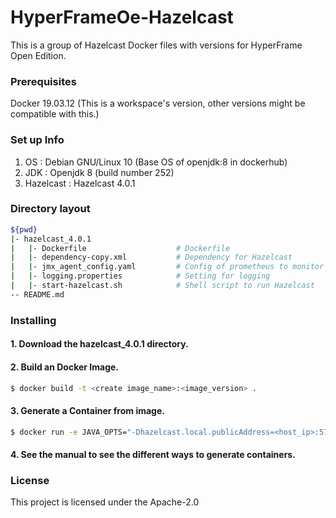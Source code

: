 # HyperFrameOe-Hazelcast

This is a group of Hazelcast Docker files with versions for HyperFrame Open Edition.

### Prerequisites

Docker 19.03.12 (This is a workspace's version, other versions might be compatible with this.)

### Set up Info

1) OS : Debian GNU/Linux 10 (Base OS of openjdk:8 in dockerhub)
2) JDK : Openjdk 8 (build number 252)
2) Hazelcast : Hazelcast 4.0.1

### Directory layout

```bash
${pwd}
|- hazelcast_4.0.1
|   |- Dockerfile                    # Dockerfile
|   |- dependency-copy.xml           # Dependency for Hazelcast
|   |- jmx_agent_config.yaml         # Config of prometheus to monitor metric information
|   |- logging.properties            # Setting for logging
|   |- start-hazelcast.sh            # Shell script to run Hazelcast
-- README.md
```   

### Installing

#### 1. Download the hazelcast_4.0.1 directory.

#### 2. Build an Docker Image.

```bash
$ docker build -t <create image_name>:<image_version> .
```
#### 3. Generate a Container from image.

```bash
$ docker run -e JAVA_OPTS="-Dhazelcast.local.publicAddress=<host_ip>:5701" -p 5701:5701 <image_name>:<image_version>
```
#### 4. See the manual to see the different ways to generate containers.

### License

This project is licensed under the Apache-2.0
